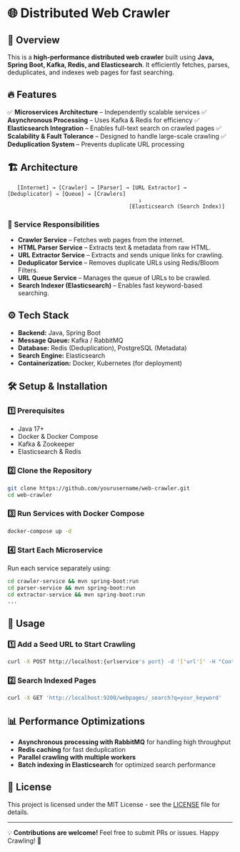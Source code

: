 # 🌐 Distributed Web Crawler

## 🚀 Overview
This is a **high-performance distributed web crawler** built using **Java, Spring Boot, Kafka, Redis, and Elasticsearch**. It efficiently fetches, parses, deduplicates, and indexes web pages for fast searching.

## 🔥 Features
✅ **Microservices Architecture** – Independently scalable services
✅ **Asynchronous Processing** – Uses Kafka & Redis for efficiency
✅ **Elasticsearch Integration** – Enables full-text search on crawled pages
✅ **Scalability & Fault Tolerance** – Designed to handle large-scale crawling
✅ **Deduplication System** – Prevents duplicate URL processing

## 🏗️ Architecture
```
   [Internet] → [Crawler] → [Parser] → [URL Extractor] → [Deduplicator] → [Queue] → [Crawlers]
                                         ↓
                                      [Elasticsearch (Search Index)]
```
### **🔹 Service Responsibilities**
- **Crawler Service** – Fetches web pages from the internet.
- **HTML Parser Service** – Extracts text & metadata from raw HTML.
- **URL Extractor Service** – Extracts and sends unique links for crawling.
- **Deduplicator Service** – Removes duplicate URLs using Redis/Bloom Filters.
- **URL Queue Service** – Manages the queue of URLs to be crawled.
- **Search Indexer (Elasticsearch)** – Enables fast keyword-based searching.

## ⚙️ Tech Stack
- **Backend:** Java, Spring Boot
- **Message Queue:** Kafka / RabbitMQ
- **Database:** Redis (Deduplication), PostgreSQL (Metadata)
- **Search Engine:** Elasticsearch
- **Containerization:** Docker, Kubernetes (for deployment)

## 🛠️ Setup & Installation
### **1️⃣ Prerequisites**
- Java 17+
- Docker & Docker Compose
- Kafka & Zookeeper
- Elasticsearch & Redis

### **2️⃣ Clone the Repository**
```bash
git clone https://github.com/yourusername/web-crawler.git
cd web-crawler
```

### **3️⃣ Run Services with Docker Compose**
```bash
docker-compose up -d
```

### **4️⃣ Start Each Microservice**
Run each service separately using:
```bash
cd crawler-service && mvn spring-boot:run
cd parser-service && mvn spring-boot:run
cd extractor-service && mvn spring-boot:run
...
```

## 🚀 Usage
### **1️⃣ Add a Seed URL to Start Crawling**
```bash
curl -X POST http://localhost:{urlservice's port} -d '['url']' -H "Content-Type: application/json"
```

### **2️⃣ Search Indexed Pages**
```bash
curl -X GET 'http://localhost:9200/webpages/_search?q=your_keyword'
```

## 📊 Performance Optimizations
- **Asynchronous processing with RabbitMQ** for handling high throughput
- **Redis caching** for fast deduplication
- **Parallel crawling with multiple workers**
- **Batch indexing in Elasticsearch** for optimized search performance

## 📜 License
This project is licensed under the MIT License - see the [LICENSE](LICENSE) file for details.

---

💡 **Contributions are welcome!** Feel free to submit PRs or issues. Happy Crawling! 🚀

